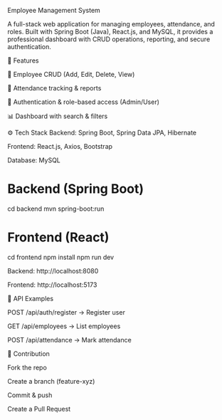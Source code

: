 Employee Management System

A full-stack web application for managing employees, attendance, and roles. Built with Spring Boot (Java), React.js, and MySQL, it provides a professional dashboard with CRUD operations, reporting, and secure authentication.

🚀 Features

👥 Employee CRUD (Add, Edit, Delete, View)

📅 Attendance tracking & reports

🔑 Authentication & role-based access (Admin/User)

📊 Dashboard with search & filters

⚙️ Tech Stack
Backend: Spring Boot, Spring Data JPA, Hibernate

Frontend: React.js, Axios, Bootstrap

Database: MySQL


# Backend (Spring Boot)
cd backend
mvn spring-boot:run

# Frontend (React)
cd frontend
npm install
npm run dev


Backend: http://localhost:8080

Frontend: http://localhost:5173

📌 API Examples

POST /api/auth/register → Register user

GET /api/employees → List employees

POST /api/attendance → Mark attendance

🤝 Contribution

Fork the repo

Create a branch (feature-xyz)

Commit & push

Create a Pull Request
